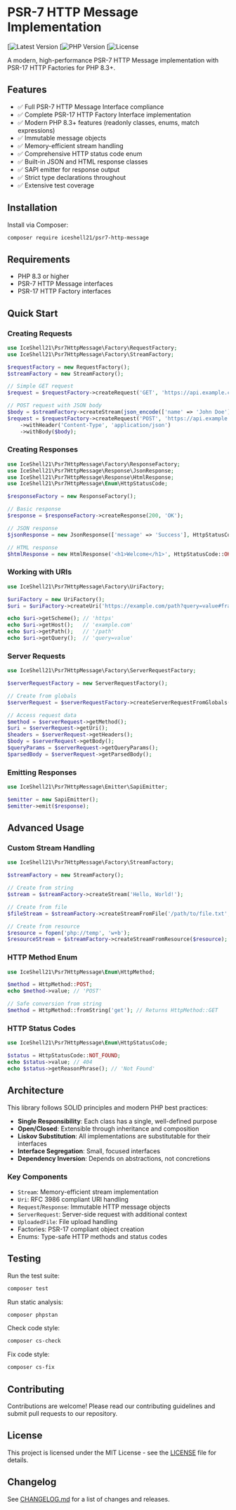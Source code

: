 
# PSR-7 HTTP Message Implementation

[![Latest Version](https://i.ytimg.com/vi/UFRkDVaH2vg/maxresdefault.jpg)
[![PHP Version](https://i.ytimg.com/vi/lFxazziOMyI/hqdefault.jpg)
[![License](https://i.ytimg.com/vi/426ISsgauLs/maxresdefault.jpg?sqp=-oaymwEmCIAKENAF8quKqQMa8AEB-AH-CYAC0AWKAgwIABABGDsgXihlMA8=&amp;rs=AOn4CLD6gPkyoV3rfJjv_cHdQ6s4SuNttA)

A modern, high-performance PSR-7 HTTP Message implementation with PSR-17 HTTP Factories for PHP 8.3+.

## Features

- ✅ Full PSR-7 HTTP Message Interface compliance
- ✅ Complete PSR-17 HTTP Factory Interface implementation
- ✅ Modern PHP 8.3+ features (readonly classes, enums, match expressions)
- ✅ Immutable message objects
- ✅ Memory-efficient stream handling
- ✅ Comprehensive HTTP status code enum
- ✅ Built-in JSON and HTML response classes
- ✅ SAPI emitter for response output
- ✅ Strict type declarations throughout
- ✅ Extensive test coverage

## Installation

Install via Composer:

```bash
composer require iceshell21/psr7-http-message
```

## Requirements

- PHP 8.3 or higher
- PSR-7 HTTP Message interfaces
- PSR-17 HTTP Factory interfaces

## Quick Start

### Creating Requests

```php
use IceShell21\Psr7HttpMessage\Factory\RequestFactory;
use IceShell21\Psr7HttpMessage\Factory\StreamFactory;

$requestFactory = new RequestFactory();
$streamFactory = new StreamFactory();

// Simple GET request
$request = $requestFactory->createRequest('GET', 'https://api.example.com/users');

// POST request with JSON body
$body = $streamFactory->createStream(json_encode(['name' => 'John Doe']));
$request = $requestFactory->createRequest('POST', 'https://api.example.com/users')
    ->withHeader('Content-Type', 'application/json')
    ->withBody($body);
```

### Creating Responses

```php
use IceShell21\Psr7HttpMessage\Factory\ResponseFactory;
use IceShell21\Psr7HttpMessage\Response\JsonResponse;
use IceShell21\Psr7HttpMessage\Response\HtmlResponse;
use IceShell21\Psr7HttpMessage\Enum\HttpStatusCode;

$responseFactory = new ResponseFactory();

// Basic response
$response = $responseFactory->createResponse(200, 'OK');

// JSON response
$jsonResponse = new JsonResponse(['message' => 'Success'], HttpStatusCode::OK);

// HTML response
$htmlResponse = new HtmlResponse('<h1>Welcome</h1>', HttpStatusCode::OK);
```

### Working with URIs

```php
use IceShell21\Psr7HttpMessage\Factory\UriFactory;

$uriFactory = new UriFactory();
$uri = $uriFactory->createUri('https://example.com/path?query=value#fragment');

echo $uri->getScheme(); // 'https'
echo $uri->getHost();   // 'example.com'
echo $uri->getPath();   // '/path'
echo $uri->getQuery();  // 'query=value'
```

### Server Requests

```php
use IceShell21\Psr7HttpMessage\Factory\ServerRequestFactory;

$serverRequestFactory = new ServerRequestFactory();

// Create from globals
$serverRequest = $serverRequestFactory->createServerRequestFromGlobals();

// Access request data
$method = $serverRequest->getMethod();
$uri = $serverRequest->getUri();
$headers = $serverRequest->getHeaders();
$body = $serverRequest->getBody();
$queryParams = $serverRequest->getQueryParams();
$parsedBody = $serverRequest->getParsedBody();
```

### Emitting Responses

```php
use IceShell21\Psr7HttpMessage\Emitter\SapiEmitter;

$emitter = new SapiEmitter();
$emitter->emit($response);
```

## Advanced Usage

### Custom Stream Handling

```php
use IceShell21\Psr7HttpMessage\Factory\StreamFactory;

$streamFactory = new StreamFactory();

// Create from string
$stream = $streamFactory->createStream('Hello, World!');

// Create from file
$fileStream = $streamFactory->createStreamFromFile('/path/to/file.txt', 'r');

// Create from resource
$resource = fopen('php://temp', 'w+b');
$resourceStream = $streamFactory->createStreamFromResource($resource);
```

### HTTP Method Enum

```php
use IceShell21\Psr7HttpMessage\Enum\HttpMethod;

$method = HttpMethod::POST;
echo $method->value; // 'POST'

// Safe conversion from string
$method = HttpMethod::fromString('get'); // Returns HttpMethod::GET
```

### HTTP Status Codes

```php
use IceShell21\Psr7HttpMessage\Enum\HttpStatusCode;

$status = HttpStatusCode::NOT_FOUND;
echo $status->value; // 404
echo $status->getReasonPhrase(); // 'Not Found'
```

## Architecture

This library follows SOLID principles and modern PHP best practices:

- **Single Responsibility**: Each class has a single, well-defined purpose
- **Open/Closed**: Extensible through inheritance and composition
- **Liskov Substitution**: All implementations are substitutable for their interfaces
- **Interface Segregation**: Small, focused interfaces
- **Dependency Inversion**: Depends on abstractions, not concretions

### Key Components

- `Stream`: Memory-efficient stream implementation
- `Uri`: RFC 3986 compliant URI handling
- `Request`/`Response`: Immutable HTTP message objects
- `ServerRequest`: Server-side request with additional context
- `UploadedFile`: File upload handling
- Factories: PSR-17 compliant object creation
- Enums: Type-safe HTTP methods and status codes

## Testing

Run the test suite:

```bash
composer test
```

Run static analysis:

```bash
composer phpstan
```

Check code style:

```bash
composer cs-check
```

Fix code style:

```bash
composer cs-fix
```

## Contributing

Contributions are welcome! Please read our contributing guidelines and submit pull requests to our repository.

## License

This project is licensed under the MIT License - see the [LICENSE](LICENSE) file for details.

## Changelog

See [CHANGELOG.md](CHANGELOG.md) for a list of changes and releases.

